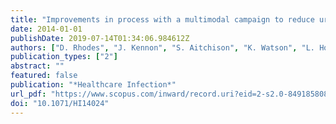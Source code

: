 ```yaml
---
title: "Improvements in process with a multimodal campaign to reduce urinary tract infections in hospitalised Australian patients"
date: 2014-01-01
publishDate: 2019-07-14T01:34:06.984612Z
authors: ["D. Rhodes", "J. Kennon", "S. Aitchison", "K. Watson", "L. Hornby", "G. Land", "P. Bass", "S. McLellan", "S. Karki", "A. C. Cheng", "L. J. Worth"]
publication_types: ["2"]
abstract: ""
featured: false
publication: "*Healthcare Infection*"
url_pdf: "https://www.scopus.com/inward/record.uri?eid=2-s2.0-84918580842&doi=10.1071%2fHI14024&partnerID=40&md5=142a726d5b67290bf176f6e8e9185e8b"
doi: "10.1071/HI14024"
---
```


